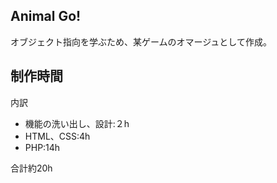 ## Animal Go!

オブジェクト指向を学ぶため、某ゲームのオマージュとして作成。


## 制作時間

内訳
- 機能の洗い出し、設計:２h
- HTML、CSS:4h
- PHP:14h  

合計約20h

